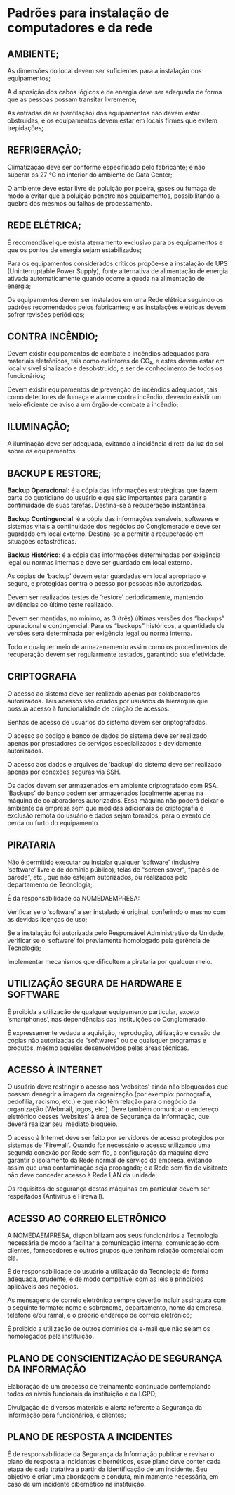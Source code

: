 # Padrões para instalação de computadores e da rede

## AMBIENTE;

As dimensões do local devem ser suficientes para a instalação dos equipamentos;

A disposição dos cabos lógicos e de energia deve ser adequada de forma que as pessoas possam transitar livremente;

As entradas de ar (ventilação) dos equipamentos não devem estar obstruídas; e os equipamentos devem estar em locais firmes que evitem trepidações;

## REFRIGERAÇÃO;

Climatização deve ser conforme especificado pelo fabricante; e não superar os 27 °C no interior do ambiente de Data Center;

O ambiente deve estar livre de poluição por poeira, gases ou fumaça de modo a evitar que a poluição penetre nos equipamentos, possibilitando a quebra dos mesmos ou falhas de processamento.

## REDE ELÉTRICA;

É recomendável que exista aterramento exclusivo para os equipamentos e que os pontos de energia sejam estabilizados;

Para os equipamentos considerados críticos propõe-se a instalação de UPS (Uninterruptable Power Supply), fonte alternativa de alimentação de energia ativada automaticamente quando ocorre a queda na alimentação de energia;

Os equipamentos devem ser instalados em uma Rede elétrica seguindo os padrões recomendados pelos fabricantes; e as instalações elétricas devem sofrer revisões periódicas;

## CONTRA INCÊNDIO;

Devem existir equipamentos de combate a incêndios adequados para materiais eletrônicos, tais como extintores de CO₂, e estes devem estar em local visível sinalizado e desobstruído, e ser de conhecimento de todos os funcionários;

Devem existir equipamentos de prevenção de incêndios adequados, tais como detectores de fumaça e alarme contra incêndio, devendo existir um meio eficiente de aviso a um órgão de combate a incêndio;

## ILUMINAÇÃO;

A iluminação deve ser adequada, evitando a incidência direta da luz do sol sobre os equipamentos.

## BACKUP E RESTORE;

**Backup Operacional**: é a cópia das informações estratégicas que fazem parte do quotidiano do usuário e que são importantes para garantir a continuidade de suas tarefas. Destina-se à recuperação instantânea.

**Backup Contingencial**: é a cópia das informações sensíveis, softwares e sistemas vitais à continuidade dos negócios do Conglomerado e deve ser guardado em local externo. Destina-se a permitir a recuperação em situações catastróficas.

**Backup Histórico**: é a cópia das informações determinadas por exigência legal ou normas internas e deve ser guardado em local externo.

As cópias de ‘backup’ devem estar guardadas em local apropriado e seguro, e protegidas contra o acesso por pessoas não autorizadas.

Devem ser realizados testes de ‘restore’ periodicamente, mantendo evidências do último teste realizado.

Devem ser mantidas, no mínimo, as 3 (três) últimas versões dos “backups” operacional e contingencial. Para os “backups” históricos, a quantidade de versões será determinada por exigência legal ou norma interna.

Todo e qualquer meio de armazenamento assim como os procedimentos de recuperação devem ser regularmente testados, garantindo sua efetividade.

## CRIPTOGRAFIA

O acesso ao sistema deve ser realizado apenas por colaboradores autorizados. Tais acessos são criados por usuários da hierarquia que possua acesso à funcionalidade de criação de acessos.

Senhas de acesso de usuários do sistema devem ser criptografadas.

O acesso ao código e banco de dados do sistema deve ser realizado apenas por prestadores de serviços especializados e devidamente autorizados.

O acesso aos dados e arquivos de ‘backup’ do sistema deve ser realizado apenas por conexões seguras via SSH.

Os dados devem ser armazenados em ambiente criptografado com RSA.
‘Backups’ do banco podem ser armazenados localmente apenas na máquina de colaboradores autorizados. Essa máquina não poderá deixar o ambiente da empresa sem que medidas adicionais de criptografia e exclusão remota do usuário e dados sejam tomados, para o evento de perda ou furto do equipamento.

## PIRATARIA

Não é permitido executar ou instalar qualquer ‘software’ (inclusive ‘software’ livre e de domínio público), telas de "screen saver", “papéis de parede”, etc., que não estejam autorizados, ou realizados pelo departamento de Tecnologia;

É da responsabilidade da NOMEDAEMPRESA:

Verificar se o ‘software’ a ser instalado é original, conferindo o mesmo com as devidas licenças de uso;

Se a instalação foi autorizada pelo Responsável Administrativo da Unidade, verificar se o ‘software’ foi previamente homologado pela gerência de Tecnologia;

Implementar mecanismos que dificultem a pirataria por qualquer meio.

## UTILIZAÇÃO SEGURA DE HARDWARE E SOFTWARE

É proibida a utilização de qualquer equipamento particular, exceto ‘smartphones’, nas dependências das Instituições do Conglomerado.

É expressamente vedada a aquisição, reprodução, utilização e cessão de cópias não autorizadas de “softwares” ou de quaisquer programas e produtos, mesmo aqueles desenvolvidos pelas áreas técnicas.

## ACESSO À INTERNET

O usuário deve restringir o acesso aos ‘websites’ ainda não bloqueados que possam denegrir a imagem da organização (por exemplo: pornografia, pedofilia, racismo, etc.) e que não têm relação para o negócio da organização (Webmail, jogos, etc.). Deve também comunicar o endereço eletrônico desses ‘websites’ à área de Segurança da Informação, que deverá realizar seu imediato bloqueio.

O acesso à Internet deve ser feito por servidores de acesso protegidos por sistemas de 'Firewall'. Quando for necessário o acesso utilizando uma segunda conexão por Rede sem fio, a configuração da máquina deve garantir o isolamento da Rede normal de serviço da empresa, evitando assim que uma contaminação seja propagada; e a Rede sem fio de visitante não deve conceder acesso à Rede LAN da unidade;

Os requisitos de segurança destas máquinas em particular devem ser respeitados (Antivírus e Firewall).

## ACESSO AO CORREIO ELETRÔNICO

A NOMEDAEMPRESA, disponibilizam aos seus funcionários a Tecnologia necessária de modo a facilitar a comunicação interna, comunicação com clientes, fornecedores e outros grupos que tenham relação comercial com ela.

É de responsabilidade do usuário a utilização da Tecnologia de forma adequada, prudente, e de modo compatível com as leis e princípios aplicáveis aos negócios.

As mensagens de correio eletrônico sempre deverão incluir assinatura com o seguinte formato: nome e sobrenome, departamento, nome da empresa, telefone e/ou ramal, e o próprio endereço de correio eletrônico;

É proibido a utilização de outros domínios de e-mail que não sejam os homologados pela instituição.

## PLANO DE CONSCIENTIZAÇÃO DE SEGURANÇA DA INFORMAÇÃO

Elaboração de um processo de treinamento continuado contemplando
todos os níveis funcionais da instituição e da LGPD;

Divulgação de diversos materiais e alerta referente a Segurança da Informação para funcionários, e clientes;

## PLANO DE RESPOSTA A INCIDENTES

É de responsabilidade da Segurança da Informação publicar e revisar o plano de resposta a incidentes cibernéticos, esse plano deve conter cada etapa de cada tratativa a partir da identificação de um incidente. Seu objetivo é criar uma abordagem e conduta, minimamente necessária, em caso de um incidente cibernético na instituição.